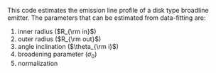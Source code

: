 This code estimates the emission line profile of a disk type broadline emitter.
The parameters that can be estimated from data-fitting are:
1. inner radius ($R_{\rm in}$)
2. outer radius ($R_{\rm out}$)
3. angle inclination ($\theta_{\rm i}$)
4. broadening parameter ($\sigma_{0}$)
5. normalization
